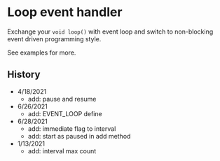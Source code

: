 # Loop event handler

Exchange your `void loop()` with event loop and switch to non-blocking event driven programming style.

See examples for more.

## History
- 4/18/2021
  - add: pause and resume
- 6/26/2021
  - add: EVENT_LOOP define
- 6/28/2021
  - add: immediate flag to interval
  - add: start as paused in add method
- 1/13/2021
  - add: interval max count